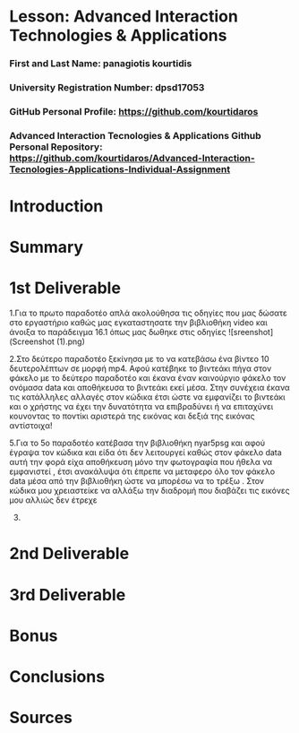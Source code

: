 # Lesson: Advanced Interaction Technologies & Applications

### First and Last Name: panagiotis kourtidis
### University Registration Number: dpsd17053
### GitHub Personal Profile: https://github.com/kourtidaros
### Advanced Interaction Tecnologies & Applications Github Personal Repository: https://github.com/kourtidaros/Advanced-Interaction-Tecnologies-Applications-Individual-Assignment

# Introduction

# Summary


# 1st Deliverable
1.Για το πρωτο παραδοτέο απλά ακολούθησα τις οδηγίες που μας δώσατε στο εργαστήριο καθώς μας εγκαταστησατε την βιβλιοθήκη video και άνοιξα το παράδειγμα 16.1 όπως μας δωθηκε στις οδηγίες
![sreenshot](Screenshot (1).png)

2.Στο δεύτερο παραδοτέο ξεκίνησα με το να κατεβάσω ένα βίντεο 10 δευτερολέπτων σε μορφή mp4. Αφού κατέβηκε το βιντεάκι πήγα στον φάκελο με το δεύτερο παραδοτέο και έκανα έναν καινούργιο φάκελο τον ονόμασα data και αποθήκευσα το βιντεάκι εκεί μέσα. Στην συνέχεια έκανα τις κατάλληλες αλλαγές στον κώδικα έτσι ώστε να εμφανίζει το βιντεάκι και ο χρήστης να έχει την δυνατότητα να επιβραδύνει ή να επιταχύνει κουνοντας το ποντίκι αριστερά της εικόνας και δεξιά της εικόνας αντίστοιχα!

5.Για το 5ο παραδοτέο κατέβασα την βιβλιοθήκη nyar5psg και αφού έγραψα τον κώδικα και είδα ότι δεν λειτουργεί καθώς στον φάκελο data αυτή την φορά είχα αποθήκευση μόνο την φωτογραφία που ήθελα να εμφανιστεί , έτσι ανακάλυψα ότι έπρεπε να μεταφερο όλο τον φάκελο data μέσα από την βιβλιοθήκη ώστε να μπορέσω να το τρέξω .
Στον κώδικα μου χρειαστείκε να αλλάξω την διαδρομή που διαβάζει τις εικόνες μου αλλιώς δεν έτρεχε

3. 


# 2nd Deliverable




# 3rd Deliverable 



# Bonus 


# Conclusions


# Sources
